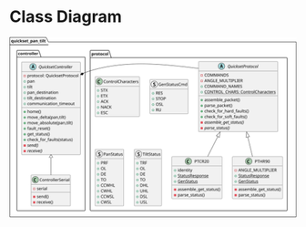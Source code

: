 # Class Diagram

<picture>
    <source media="(prefers-color-scheme: dark)" srcset="./class-diagram-dark-mode.svg">
    <img alt="quickset_pan_tilt UML class/package diagram" src="./class-diagram-light-mode.svg">
</picture>